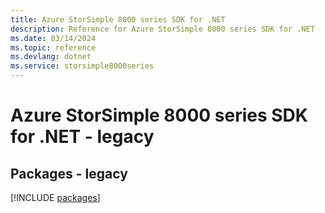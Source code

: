 ```yaml
---
title: Azure StorSimple 8000 series SDK for .NET
description: Reference for Azure StorSimple 8000 series SDK for .NET
ms.date: 03/14/2024
ms.topic: reference
ms.devlang: dotnet
ms.service: storsimple8000series
---
```

# Azure StorSimple 8000 series SDK for .NET - legacy
## Packages - legacy
[!INCLUDE [packages](storsimple-8000-series-index.md)]